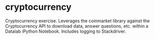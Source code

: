 # cryptocurrency
Cryptocurrency exercise.  Leverages the coinmarket library against the Cryptocurrency API to download data, answer questions, etc. within a Datalab iPython Notebook.  Includes logging to Stackdriver.
